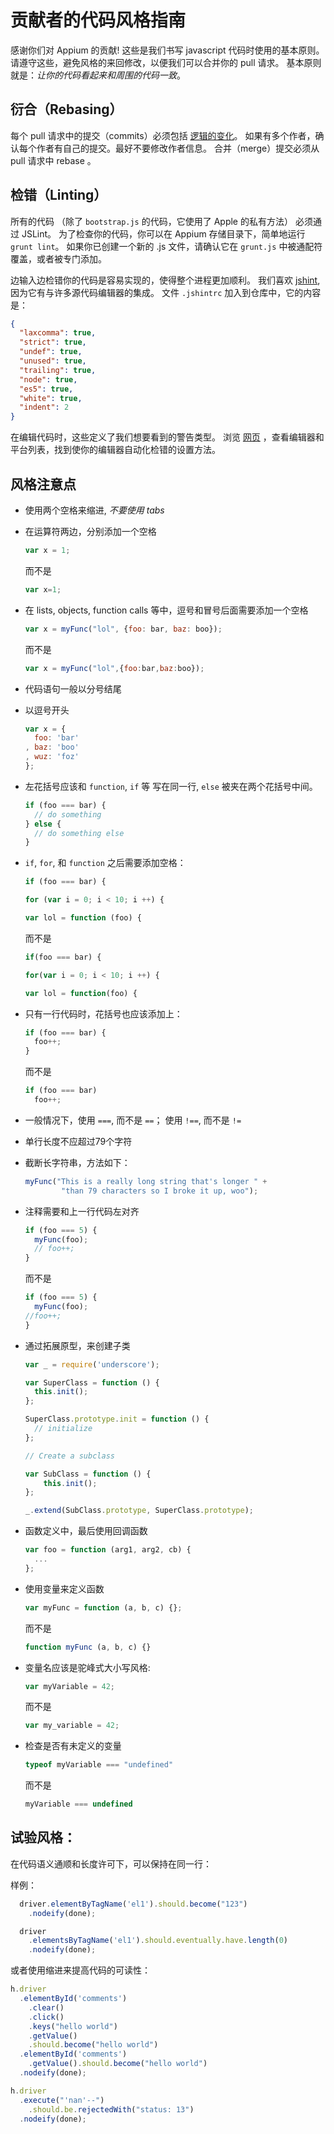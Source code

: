 # 贡献者的代码风格指南

感谢你们对 Appium 的贡献! 这些是我们书写 javascript 代码时使用的基本原则。
请遵守这些，避免风格的来回修改，以便我们可以合并你的 pull 请求。
基本原则就是：*让你的代码看起来和周围的代码一致*。

## 衍合（Rebasing）

每个 pull 请求中的提交（commits）必须包括 [逻辑的变化](https://github.com/appium/appium/pull/920#issuecomment-21588553)。
如果有多个作者，确认每个作者有自己的提交。最好不要修改作者信息。
合并（merge）提交必须从 pull 请求中 rebase 。

## 检错（Linting）

所有的代码 （除了 `bootstrap.js` 的代码，它使用了 Apple 的私有方法） 必须通过 JSLint。
为了检查你的代码，你可以在 Appium 存储目录下，简单地运行 `grunt lint`。
如果你已创建一个新的 .js 文件，请确认它在 `grunt.js` 中被通配符覆盖，或者被专门添加。

边输入边检错你的代码是容易实现的，使得整个进程更加顺利。
我们喜欢 [jshint](http://www.jshint.com), 因为它有与许多源代码编辑器的集成。
文件 `.jshintrc` 加入到仓库中，它的内容是：

```json
{
  "laxcomma": true,
  "strict": true,
  "undef": true,
  "unused": true,
  "trailing": true,
  "node": true,
  "es5": true,
  "white": true,
  "indent": 2
}
```

在编辑代码时，这些定义了我们想要看到的警告类型。
浏览 [网页](http://www.jshint.com/platforms/) ，查看编辑器和平台列表，找到使你的编辑器自动化检错的设置方法。

## 风格注意点

*   使用两个空格来缩进, *不要使用 tabs*
*   在运算符两边，分别添加一个空格

    ```js
    var x = 1;
    ```
    而不是
    ```js
    var x=1;
    ```

*   在 lists, objects, function calls 等中，逗号和冒号后面需要添加一个空格

    ```js
    var x = myFunc("lol", {foo: bar, baz: boo});
    ```
    而不是
    ```js
    var x = myFunc("lol",{foo:bar,baz:boo});
    ```

*   代码语句一般以分号结尾
*   以逗号开头

    ```js
    var x = {
      foo: 'bar'
    , baz: 'boo'
    , wuz: 'foz'
    };
    ```


*   左花括号应该和 `function`, `if` 等 写在同一行, `else` 被夹在两个花括号中间。

    ```js
    if (foo === bar) {
      // do something
    } else {
      // do something else
    }
    ```

*   `if`, `for`, 和 `function` 之后需要添加空格：

    ```js
    if (foo === bar) {
    ```
    ```js
    for (var i = 0; i < 10; i ++) {
    ```
    ```js
    var lol = function (foo) {
    ```
    而不是
    ```js
    if(foo === bar) {
    ```
    ```js
    for(var i = 0; i < 10; i ++) {
    ```
    ```js
    var lol = function(foo) {
    ```

*   只有一行代码时，花括号也应该添加上：

    ```js
    if (foo === bar) {
      foo++;
    }
    ```
    而不是
    ```js
    if (foo === bar)
      foo++;
    ```

*   一般情况下，使用 `===`, 而不是 `==`； 使用 `!==`, 而不是 `!=`
*   单行长度不应超过79个字符
*   截断长字符串，方法如下：

    ```js
    myFunc("This is a really long string that's longer " +
            "than 79 characters so I broke it up, woo");
    ```

*   注释需要和上一行代码左对齐

    ```js
    if (foo === 5) {
      myFunc(foo);
      // foo++;
    }
    ```
    而不是
    ```js
    if (foo === 5) {
      myFunc(foo);
    //foo++;
    }
    ```

*   通过拓展原型，来创建子类

    ```js
    var _ = require('underscore');

    var SuperClass = function () {
      this.init();
    };

    SuperClass.prototype.init = function () {
      // initialize
    };

    // Create a subclass

    var SubClass = function () {
        this.init();
    };

    _.extend(SubClass.prototype, SuperClass.prototype);
    ```

*   函数定义中，最后使用回调函数

    ```js
    var foo = function (arg1, arg2, cb) {
      ...
    };
    ```

*   使用变量来定义函数

    ```js
    var myFunc = function (a, b, c) {};
    ```
    而不是
    ```js
    function myFunc (a, b, c) {}
    ```

*   变量名应该是驼峰式大小写风格:

    ```js
    var myVariable = 42;
    ```
    而不是
    ```js
    var my_variable = 42;
    ```

*   检查是否有未定义的变量

    ```js
    typeof myVariable === "undefined"
    ```
    而不是
    ```js
    myVariable === undefined
    ```

## 试验风格：

在代码语义通顺和长度许可下，可以保持在同一行：

样例：

```js
  driver.elementByTagName('el1').should.become("123")
    .nodeify(done);

  driver
    .elementsByTagName('el1').should.eventually.have.length(0)
    .nodeify(done);
```

或者使用缩进来提高代码的可读性：

```js
h.driver
  .elementById('comments')
    .clear()
    .click()
    .keys("hello world")
    .getValue()
    .should.become("hello world")
  .elementById('comments')
    .getValue().should.become("hello world")
  .nodeify(done);

h.driver
  .execute("'nan'--")
    .should.be.rejectedWith("status: 13")
  .nodeify(done);        
```
